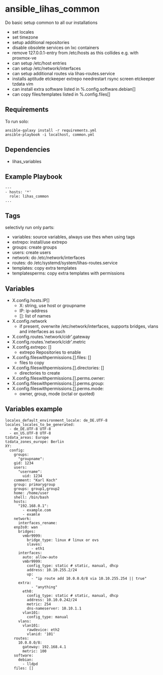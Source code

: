 # ansible_lihas_common
Do basic setup common to all our installations

* set locales
* set timezone
* setup additional repositories
* disable obsolete services on lxc containers
* remove 127.0.0.1-entry from /etc/hosts as this collides e.g. with proxmox-ve
* can setup /etc/host entries
* can setup /etc/network/interfaces
* can setup additional routes via lihas-routes.service
* installs aptitude etckeeper extrepo needrestart rsync screen etckeeper tzdata vim
* can install extra software listed in %.config.software.debian[]
* can copy files/templates listed in %.config.files[]

## Requirements

To run solo:
```
ansible-galaxy install -r requirements.yml
ansible-playbook -i localhost, common.yml
```

## Dependencies

* lihas_variables

## Example Playbook

```
---
- hosts: '*'
  role: lihas_common
...
```
## Tags
selectivly run only parts:
* variables: source variables, always use thes when using tags
* extrepo: install/use extrepo
* groups: create groups
* users: create users
* network: do /etc/network/interfaces
* routes: do /etc/systemd/system/lihas-routes.service
* templates: copy extra templates
* templatesperms: copy extra templates with permissions

## Variables
* X.config.hosts.IP[]
    * X: string, use host or groupname
    * IP: ip-address
    * []: list of names
* X.config.network
    * if present, overwrite /etc/network/interfaces, supports bridges, vlans and interfaces as such
* X.config.routes.'network/cidr'.gateway
* X.config.routes.'network/cidr'.metric
* X.config.extrepo: []
    * extrepo Repositories to enable
* X.config.fileswithpermissions.[].files: []
    * files to copy
* X.config.fileswithpermissions.[].directories: []
    * directories to create
* X.config.fileswithpermissions.[].perms.owner:
* X.config.fileswithpermissions.[].perms.group:
* X.config.fileswithpermissions.[].perms.mode:
    * owner, group, mode (octal or quoted)
## Variables example
```
locales_default_environment_locale: de_DE.UTF-8
locales_locales_to_be_generated:
  - de_DE.UTF-8 UTF-8
  - en_US.UTF-8 UTF-8
tzdata_areas: Europe
tzdata_zones_europe: Berlin
XY:
  config:
    groups:
      "groupname":
	gid: 1234
    users:
      "username":
        uid: 1234
	comment: "Karl Koch"
	group: primarygroup
	groups: group1,group2
	home: /home/user
	shell: /bin/bash
    hosts:
      "192.168.0.1":
        - example.com
        - examle
    network:
      interfaces_rename:
	enp3s0: wan
      bridges:
        vmbr9999:
          bridge_type: linux # linux or ovs
          slaves:
            - eth1
      interfaces:
        auto: allow-auto
        vmbr9999:
          config_type: static # static, manual, dhcp
          address: 10.10.255.2/24
          up:
            - "ip route add 10.0.0.0/8 via 10.10.255.254 || true"
	  extra:
            - "anything"
        eth0:
          config_type: static # static, manual, dhcp
          address: 10.10.0.242/24
          metric: 254
          dns-nameserver: 10.10.1.1
        vlan101:
          config_type: manual
      vlans:
        vlan101:
          rawdevice: eth2
          vlanid: '101'
    routes:
      10.0.0.0/8:
        gateway: 192.168.4.1
        metric: 100
    software:
      debian:
        - lldpd
    files: []
```
